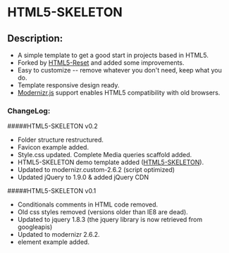 #  HTML5-SKELETON

## Description:
* A simple template to get a good start in projects based in HTML5.
* Forked by [HTML5-Reset](https://github.com/murtaugh/HTML5-Reset) and added some improvements.
* Easy to customize -- remove whatever you don't need, keep what you do.
* Template responsive design ready.
* [Modernizr.js](http://www.modernizr.com/) support enables HTML5 compatibility with old browsers.

### ChangeLog:

#####HTML5-SKELETON v0.2

* Folder structure restructured.
* Favicon example added.
* Style.css updated. Complete Media queries scaffold added.
* HTML5-SKELETON demo template added ([HTML5-SKELETON](http://smorcuend.github.com/HTML5-SKELETON)).
* Updated to modernizr.custom-2.6.2 (script optimized)
* Updated jQuery to 1.9.0 & added jQuery CDN

#####HTML5-SKELETON v0.1

* Conditionals comments in HTML code removed.
* Old css styles removed (versions older than IE8 are dead).
* Updated to jquery 1.8.3 (the jquery library is now retrieved from googleapis)
* Updated to modernizr 2.6.2.
* <aside> element example added.
